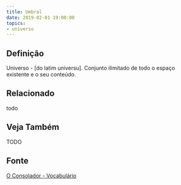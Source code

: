 ```yaml
---
title: Umbral
date: 2019-02-01 19:00:00
topics:
- universo
---
```


## Definição
Universo - [do latim universu]. Conjunto ilimitado de todo o espaço existente e
o seu conteúdo. 

## Relacionado
todo

## Veja Também
TODO

## Fonte
[O Consolador - Vocabulário](http://www.oconsolador.com.br/linkfixo/vocabulario/principal.html)
